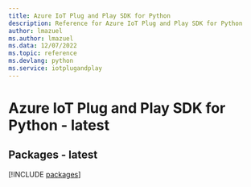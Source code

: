 ```yaml
---
title: Azure IoT Plug and Play SDK for Python
description: Reference for Azure IoT Plug and Play SDK for Python
author: lmazuel
ms.author: lmazuel
ms.data: 12/07/2022
ms.topic: reference
ms.devlang: python
ms.service: iotplugandplay
---
```

# Azure IoT Plug and Play SDK for Python - latest
## Packages - latest
[!INCLUDE [packages](iot-plug-and-play-index.md)]